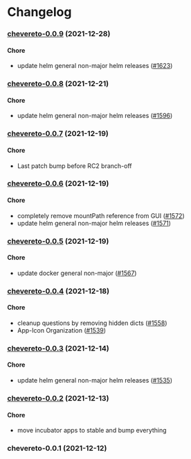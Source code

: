 # Changelog<br>


<a name="chevereto-0.0.9"></a>
### [chevereto-0.0.9](https://github.com/truecharts/apps/compare/chevereto-0.0.8...chevereto-0.0.9) (2021-12-28)

#### Chore

* update helm general non-major helm releases ([#1623](https://github.com/truecharts/apps/issues/1623))



<a name="chevereto-0.0.8"></a>
### [chevereto-0.0.8](https://github.com/truecharts/apps/compare/chevereto-0.0.7...chevereto-0.0.8) (2021-12-21)

#### Chore

* update helm general non-major helm releases ([#1596](https://github.com/truecharts/apps/issues/1596))



<a name="chevereto-0.0.7"></a>
### [chevereto-0.0.7](https://github.com/truecharts/apps/compare/chevereto-0.0.6...chevereto-0.0.7) (2021-12-19)

#### Chore

* Last patch bump before RC2 branch-off



<a name="chevereto-0.0.6"></a>
### [chevereto-0.0.6](https://github.com/truecharts/apps/compare/chevereto-0.0.5...chevereto-0.0.6) (2021-12-19)

#### Chore

* completely remove mountPath reference from GUI ([#1572](https://github.com/truecharts/apps/issues/1572))
* update helm general non-major helm releases ([#1571](https://github.com/truecharts/apps/issues/1571))



<a name="chevereto-0.0.5"></a>
### [chevereto-0.0.5](https://github.com/truecharts/apps/compare/chevereto-0.0.4...chevereto-0.0.5) (2021-12-19)

#### Chore

* update docker general non-major ([#1567](https://github.com/truecharts/apps/issues/1567))



<a name="chevereto-0.0.4"></a>
### [chevereto-0.0.4](https://github.com/truecharts/apps/compare/chevereto-0.0.3...chevereto-0.0.4) (2021-12-18)

#### Chore

* cleanup questions by removing hidden dicts ([#1558](https://github.com/truecharts/apps/issues/1558))
* App-Icon Organization ([#1539](https://github.com/truecharts/apps/issues/1539))



<a name="chevereto-0.0.3"></a>
### [chevereto-0.0.3](https://github.com/truecharts/apps/compare/chevereto-0.0.2...chevereto-0.0.3) (2021-12-14)

#### Chore

* update helm general non-major helm releases ([#1535](https://github.com/truecharts/apps/issues/1535))



<a name="chevereto-0.0.2"></a>
### [chevereto-0.0.2](https://github.com/truecharts/apps/compare/chevereto-0.0.1...chevereto-0.0.2) (2021-12-13)

#### Chore

* move incubator apps to stable and bump everything



<a name="chevereto-0.0.1"></a>
### chevereto-0.0.1 (2021-12-12)
